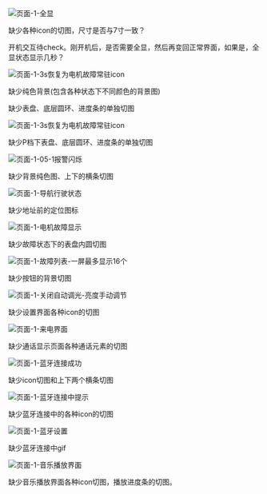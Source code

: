 ![页面-1-全显](https://notepic-1302850888.cos.ap-nanjing.myqcloud.com/img/页面-1-全显.png)

缺少各种icon的切图，尺寸是否与7寸一致？

开机交互待check。刚开机后，是否需要全显，然后再变回正常界面，如果是，全显状态显示几秒？



![页面-1-3s恢复为电机故障常驻icon](https://notepic-1302850888.cos.ap-nanjing.myqcloud.com/img/页面-1-3s恢复为电机故障常驻icon.png)

缺少纯色背景(包含各种状态下不同颜色的背景图)

缺少表盘、底层圆环、进度条的单独切图





![页面-1-3s恢复为电机故障常驻icon](https://notepic-1302850888.cos.ap-nanjing.myqcloud.com/img/页面-1-04p档呼吸.png)

缺少P档下表盘、底层圆环、进度条的单独切图



![页面-1-05-1报警闪烁](https://notepic-1302850888.cos.ap-nanjing.myqcloud.com/img/页面-1-05-1报警闪烁.png)

缺少背景纯色图、上下的横条切图



![页面-1-导航行驶状态](https://notepic-1302850888.cos.ap-nanjing.myqcloud.com/img/页面-1-导航行驶状态.png)

缺少地址前的定位图标



![页面-1-电机故障显示](https://notepic-1302850888.cos.ap-nanjing.myqcloud.com/img/页面-1-电机故障显示.png)

缺少故障状态下的表盘内圆切图





![页面-1-故障列表-一屏最多显示16个](https://notepic-1302850888.cos.ap-nanjing.myqcloud.com/img/页面-1-故障列表-一屏最多显示16个.png)

缺少按钮的背景切图



![页面-1-关闭自动调光-亮度手动调节](https://notepic-1302850888.cos.ap-nanjing.myqcloud.com/img/页面-1-关闭自动调光-亮度手动调节.png)

缺少设置界面各种icon的切图



![页面-1-来电界面](https://notepic-1302850888.cos.ap-nanjing.myqcloud.com/img/页面-1-来电界面.png)

缺少通话显示页面各种通话元素的切图



![页面-1-蓝牙连接成功](https://notepic-1302850888.cos.ap-nanjing.myqcloud.com/img/页面-1-蓝牙连接成功.png)

缺少icon切图和上下两个横条切图



![页面-1-蓝牙连接中提示](https://notepic-1302850888.cos.ap-nanjing.myqcloud.com/img/页面-1-蓝牙连接中提示.png)

缺少蓝牙连接中的各种icon的切图



![页面-1-蓝牙设置](https://notepic-1302850888.cos.ap-nanjing.myqcloud.com/img/页面-1-蓝牙设置.png)

缺少蓝牙连接中gif





![页面-1-音乐播放界面](https://notepic-1302850888.cos.ap-nanjing.myqcloud.com/img/页面-1-音乐播放界面.png)

缺少音乐播放界面各种icon切图，播放进度条的切图。